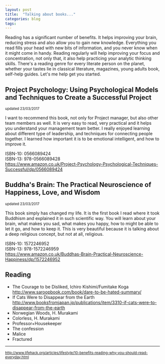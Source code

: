```yaml
---
layout: post
title:  "Talking about books..."
categories: blog
tags:
---
```

Reading has a significant number of benefits. It helps improving your brain, reducing stress and also allow you to gain new knowledge. Everything you read
fills your head with new bits of information, and you never know when it might come in handy. Reading regularly will help improving your focus and concentration, not only that,
it also help practicing your analytic thinking skills. There's a reading genre for every literate person on the planet, whether your tastes lie in classical literature, magazines, young adults book, self-help guides. Let's me help get you started.

## Project Psychology: Using Psychological Models and Techniques to Create a Successful Project
<small>updated 23/03/2017</small>

I want to recommend this book, not only for Project manager, but also other team members as well. It is very easy to read, very practical and it helps you understand your management team better. I really enjoyed learning about different type of leadership, and techniques for connecting people together. I learned how important it is to be emotional intelligent, and how to improve it.

ISBN-10: 0566089424  
ISBN-13: 978-0566089428  
<https://www.amazon.co.uk/Project-Psychology-Psychological-Techniques-Successful/dp/0566089424>

## Buddha's Brain: The Practical Neuroscience of Happiness, Love, and Wisdom
<small>updated 23/03/2017</small>

This book simply has changed my life. It is the first book I read where it took Buddhism and explained it in such scientific way. You will learn about your brain, what makes you sad, what makes you happy, how to might be able to let it go, and how to keep it. This is very beautiful because it is talking about a deep religious concept, but not at all, religious. 

ISBN-10: 1572246952  
ISBN-13: 978-1572246959  
<https://www.amazon.co.uk/Buddhas-Brain-Practical-Neuroscience-Happiness/dp/1572246952>

## Reading
- The Courage to be Disliked, Ichiro Kishimi/Fumitake Koga
<http://www.saroopbook.com/book/dare-to-be-hated-summary/>
- If Cats Were to Disappear from the Earth  
<http://www.booksfromjapan.jp/publications/item/3310-if-cats-were-to-disappear-from-the-earth>
- Norwegian Woods, H. Murakami
- Colorless, H. Murakami
- Professor+Housekeeper
- The confession
- Malice
- Fractured

---
<small>http://www.lifehack.org/articles/lifestyle/10-benefits-reading-why-you-should-read-everyday.html</small>